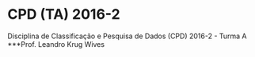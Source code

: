 # CPD (TA) 2016-2
Disciplina de Classificação e Pesquisa de Dados (CPD)
2016-2 - Turma A
***Prof. Leandro Krug Wives
